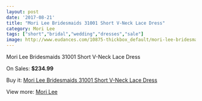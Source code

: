```yaml
---
layout: post
date: '2017-08-21'
title: "Mori Lee Bridesmaids 31001 Short V-Neck Lace Dress"
category: Mori Lee
tags: ["short","bridal","wedding","dresses","sale"]
image: http://www.eudances.com/10875-thickbox_default/mori-lee-bridesmaids-31001-short-v-neck-lace-dress.jpg
---
```

Mori Lee Bridesmaids 31001 Short V-Neck Lace Dress

On Sales: **$234.99**
<a href="https://www.eudances.com/en/mori-lee/3477-mori-lee-bridesmaids-31001-short-v-neck-lace-dress.html"><amp-img layout="responsive" width="600" height="600" src="//www.eudances.com/10875-thickbox_default/mori-lee-bridesmaids-31001-short-v-neck-lace-dress.jpg" alt="Mori Lee Bridesmaids 31001 Short V-Neck Lace Dress 0" /></a>
<a href="https://www.eudances.com/en/mori-lee/3477-mori-lee-bridesmaids-31001-short-v-neck-lace-dress.html"><amp-img layout="responsive" width="600" height="600" src="//www.eudances.com/10878-thickbox_default/mori-lee-bridesmaids-31001-short-v-neck-lace-dress.jpg" alt="Mori Lee Bridesmaids 31001 Short V-Neck Lace Dress 1" /></a>
<a href="https://www.eudances.com/en/mori-lee/3477-mori-lee-bridesmaids-31001-short-v-neck-lace-dress.html"><amp-img layout="responsive" width="600" height="600" src="//www.eudances.com/10877-thickbox_default/mori-lee-bridesmaids-31001-short-v-neck-lace-dress.jpg" alt="Mori Lee Bridesmaids 31001 Short V-Neck Lace Dress 2" /></a>
<a href="https://www.eudances.com/en/mori-lee/3477-mori-lee-bridesmaids-31001-short-v-neck-lace-dress.html"><amp-img layout="responsive" width="600" height="600" src="//www.eudances.com/10876-thickbox_default/mori-lee-bridesmaids-31001-short-v-neck-lace-dress.jpg" alt="Mori Lee Bridesmaids 31001 Short V-Neck Lace Dress 3" /></a>

Buy it: [Mori Lee Bridesmaids 31001 Short V-Neck Lace Dress](https://www.eudances.com/en/mori-lee/3477-mori-lee-bridesmaids-31001-short-v-neck-lace-dress.html "Mori Lee Bridesmaids 31001 Short V-Neck Lace Dress")

View more: [Mori Lee](https://www.eudances.com/en/65-mori-lee "Mori Lee")